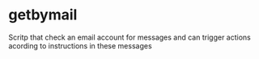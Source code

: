 getbymail
=========

Scritp that check an email account for messages and can trigger actions acording to instructions in these messages
